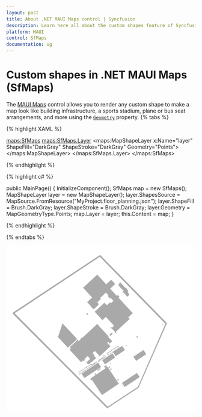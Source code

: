 ```yaml
---
layout: post
title: About .NET MAUI Maps control | Syncfusion 
description: Learn here all about the custom shapes feature of Syncfusion .NET MAUI Maps (SfMaps) control, its features, and more.
platform: MAUI
control: SfMaps
documentation: ug
---
```


# Custom shapes in .NET MAUI Maps (SfMaps)

The [MAUI Maps](https://www.syncfusion.com/maui-controls/maui-maps) control allows you to render any custom shape to make a map look like building infrastructure, a sports stadium, plane or bus seat arrangements, and more using the [`Geometry`](https://help.syncfusion.com/cr/maui/Syncfusion.Maui.Maps.MapShapeLayer.html#Syncfusion_Maui_Maps_MapShapeLayer_Geometry) property.
{% tabs %}

{% highlight XAML %}

<maps:SfMaps>
    <maps:SfMaps.Layer>
        <maps:MapShapeLayer x:Name="layer"
                            ShapeFill="DarkGray"
                            ShapeStroke="DarkGray"
                            Geometry="Points">
        </maps:MapShapeLayer>
    </maps:SfMaps.Layer>
</maps:SfMaps>

{% endhighlight %}

{% highlight c# %}

public MainPage()
{
    InitializeComponent();
    SfMaps map = new SfMaps();
    MapShapeLayer layer = new MapShapeLayer();
    layer.ShapesSource = MapSource.FromResource("MyProject.floor_planning.json");
    layer.ShapeFill = Brush.DarkGray;
    layer.ShapeStroke = Brush.DarkGray;
    layer.Geometry = MapGeometryType.Points;
    map.Layer = layer;
    this.Content = map;
}

{% endhighlight %}

{% endtabs %}

![.NET MAUI Maps with custom shapes](images/custom-shape/maps_cartesian_view.png)